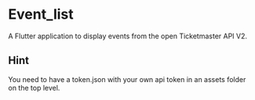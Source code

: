 # Event_list

A Flutter application to display events from the open Ticketmaster API V2.

## Hint

You need to have a token.json with your own api token in an assets folder on the top level.
